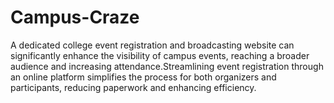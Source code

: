 # Campus-Craze
A dedicated college event registration and broadcasting website can significantly enhance the visibility of campus events, reaching a broader audience and increasing attendance.Streamlining event registration through an online platform simplifies the process for both organizers and participants, reducing paperwork and enhancing efficiency.
